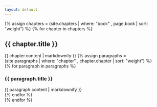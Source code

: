 ```yaml
---
layout: default
---
```

{% assign chapters = (site.chapters | where: "book" , page.book | sort: "weight") %}
{% for chapter in chapters %}
<div class="docs-section">
  <h2 id="{{ chapter.chapter }}">{{ chapter.title }}</a></h2>
  {{ chapter.content | markdownify }}
  {% assign paragraphs = (site.paragraphs | where: "chapter" , chapter.chapter | sort: "weight") %}
  {% for paragraph in paragraphs %}
  <div class="docs-section">
    <h3 id="{{ paragraph.slug }}">{{ paragraph.title }}</a></h3>
    {{ paragraph.content | markdownify }}
  </div>
  {% endfor %}
</div>
{% endfor %}
